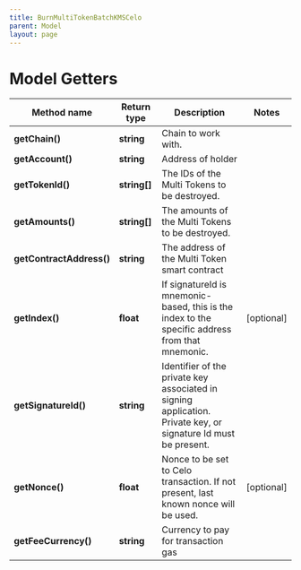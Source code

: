 ```yaml
---
title: BurnMultiTokenBatchKMSCelo
parent: Model
layout: page
---
```


# Model Getters

Method name | Return type | Description | Notes
------------ | ------------- | ------------- | -------------
**getChain()** | **string** | Chain to work with. |
**getAccount()** | **string** | Address of holder |
**getTokenId()** | **string[]** | The IDs of the Multi Tokens to be destroyed. |
**getAmounts()** | **string[]** | The amounts of the Multi Tokens to be destroyed. |
**getContractAddress()** | **string** | The address of the Multi Token smart contract |
**getIndex()** | **float** | If signatureId is mnemonic-based, this is the index to the specific address from that mnemonic. | [optional]
**getSignatureId()** | **string** | Identifier of the private key associated in signing application. Private key, or signature Id must be present. |
**getNonce()** | **float** | Nonce to be set to Celo transaction. If not present, last known nonce will be used. | [optional]
**getFeeCurrency()** | **string** | Currency to pay for transaction gas |

